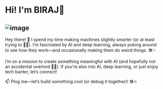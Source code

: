 # Hi! I'm BIRAJ👋
![image](https://github.com/user-attachments/assets/79e6c86b-3aa2-45fe-a253-e1fc45f290b7)
---
Hey there! 👋 I spend my time making machines slightly smarter (or at least trying to 🤖💥). I’m fascinated by AI and deep learning, always poking around to see how they work—and occasionally making them do weird things. 🛠️✨

I’m on a mission to create something meaningful with AI (and hopefully not an accidental overlord 🤖👀). If you're also into AI, deep learning, or just enjoy tech banter, let’s connect!

📫 Ping me—let’s build something cool (or debug it together)! 🛠️🔥

